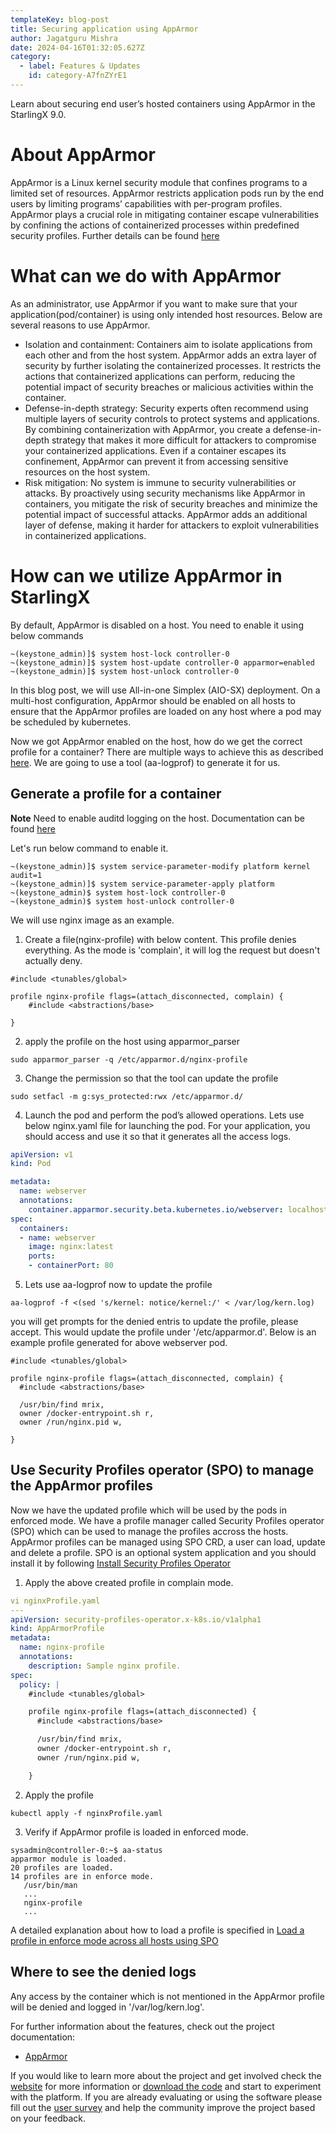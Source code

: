 ```yaml
---
templateKey: blog-post
title: Securing application using AppArmor
author: Jagatguru Mishra
date: 2024-04-16T01:32:05.627Z
category: 
  - label: Features & Updates
    id: category-A7fnZYrE1
---
```

Learn about securing end user’s hosted containers using AppArmor in the StarlingX 9.0. <!-- more -->

# About AppArmor
AppArmor is a Linux kernel security module that confines programs to a limited set of resources. AppArmor restricts application pods run by the end users by limiting programs’ capabilities with per-program profiles. AppArmor plays a crucial role in mitigating container escape vulnerabilities by confining the actions of containerized processes within predefined security profiles. Further details can be found [here](https://docs.starlingx.io/security/kubernetes/about-apparmor-ebdab8f1ed87.html)

# What can we do with AppArmor
As an administrator, use AppArmor if you want to make sure that your application(pod/container) is using only intended host resources. Below are several reasons to use AppArmor.
* Isolation and containment: Containers aim to isolate applications from each other and from the host system. AppArmor adds an extra layer of security by further isolating the containerized processes. It restricts the actions that containerized applications can perform, reducing the potential impact of security breaches or malicious activities within the container.
* Defense-in-depth strategy: Security experts often recommend using multiple layers of security controls to protect systems and applications. By combining containerization with AppArmor, you create a defense-in-depth strategy that makes it more difficult for attackers to compromise your containerized applications. Even if a container escapes its confinement, AppArmor can prevent it from accessing sensitive resources on the host system.
* Risk mitigation: No system is immune to security vulnerabilities or attacks. By proactively using security mechanisms like AppArmor in containers, you mitigate the risk of security breaches and minimize the potential impact of successful attacks. AppArmor adds an additional layer of defense, making it harder for attackers to exploit vulnerabilities in containerized applications.

# How can we utilize AppArmor in StarlingX
By default, AppArmor is disabled on a host. You need to enable it using below commands 

```
~(keystone_admin)]$ system host-lock controller-0
~(keystone_admin)]$ system host-update controller-0 apparmor=enabled
~(keystone_admin)]$ system host-unlock controller-0
```
In this blog post, we will use All-in-one Simplex (AIO-SX) deployment. On a multi-host configuration, AppArmor should be enabled on all hosts to ensure that the AppArmor profiles are loaded on any host where a pod may be scheduled by kubernetes.

Now we got AppArmor enabled on the host, how do we get the correct profile for a container?
There are multiple ways to achieve this as described [here](https://docs.starlingx.io/security/kubernetes/author-apparmor-profiles-b02de0a22771.html).
We are going to use a tool (aa-logprof) to generate it for us.

## Generate a profile for a container

**Note**  Need to enable auditd logging on the host. Documentation can be found [here](https://docs.starlingx.io/security/kubernetes/enable-apparmor-log-bb600560d794.html)


Let's run below command to enable it.

```
~(keystone_admin)]$ system service-parameter-modify platform kernel audit=1
~(keystone_admin)]$ system service-parameter-apply platform
~(keystone_admin)$ system host-lock controller-0
~(keystone_admin)$ system host-unlock controller-0
```

We will use nginx image as an example. 
1. Create a file(nginx-profile) with below content. This profile denies everything. As the mode is 'complain', it will log the request but doesn't actually deny.

```
#include <tunables/global>

profile nginx-profile flags=(attach_disconnected, complain) {
    #include <abstractions/base>

}
```

2. apply the profile on the host using apparmor_parser

```
sudo apparmor_parser -q /etc/apparmor.d/nginx-profile
```

3. Change the permission so that the tool can update the profile

```
sudo setfacl -m g:sys_protected:rwx /etc/apparmor.d/
```

4. Launch the pod and perform the pod’s allowed operations.
Lets use below nginx.yaml file for launching the pod. For your application, you should access and use it so that it generates all the access logs.
```yaml
apiVersion: v1
kind: Pod

metadata:
  name: webserver
  annotations: 
    container.apparmor.security.beta.kubernetes.io/webserver: localhost/nginx-profile
spec:
  containers:
  - name: webserver
    image: nginx:latest
    ports:
    - containerPort: 80
```


5. Lets use aa-logprof now to update the profile

```
aa-logprof -f <(sed 's/kernel: notice/kernel:/' < /var/log/kern.log)
```
you will get prompts for the denied entris to update the profile, please accept.
This would update the profile under '/etc/apparmor.d'. Below is an example profile
generated for above webserver pod.
```
#include <tunables/global>

profile nginx-profile flags=(attach_disconnected, complain) {
  #include <abstractions/base>

  /usr/bin/find mrix,
  owner /docker-entrypoint.sh r,
  owner /run/nginx.pid w,

}
```
## Use Security Profiles operator (SPO) to manage the AppArmor profiles

Now we have the updated profile which will be used by the pods in enforced mode. We have a profile manager called Security Profiles operator (SPO) which can be used to manage the profiles accross the hosts. AppArmor profiles can be managed using SPO CRD, a user can load, update and delete a profile. SPO is an optional system application and you should install it by following [Install Security Profiles Operator](https://docs.starlingx.io/security/kubernetes/install-security-profiles-operator-1b2f9a0f0108.html)

1. Apply the above created profile in complain mode. 
```yaml
vi nginxProfile.yaml
---
apiVersion: security-profiles-operator.x-k8s.io/v1alpha1
kind: AppArmorProfile
metadata:
  name: nginx-profile
  annotations:
    description: Sample nginx profile.
spec:
  policy: |
    #include <tunables/global>

	profile nginx-profile flags=(attach_disconnected) {
      #include <abstractions/base>

      /usr/bin/find mrix,
      owner /docker-entrypoint.sh r,
      owner /run/nginx.pid w,

    }
```
2. Apply the profile 
```
kubectl apply -f nginxProfile.yaml
```
3. Verify if AppArmor profile is loaded in enforced mode.

```
sysadmin@controller-0:~$ aa-status
apparmor module is loaded.
20 profiles are loaded.
14 profiles are in enforce mode.
   /usr/bin/man
   ...
   nginx-profile
   ...

```
 A detailed explanation about how to load a profile is specified in  [Load a profile in enforce mode across all hosts using SPO](https://docs.starlingx.io/security/kubernetes/profile-management-a8df19c86a5d.html#load-a-profile-in-enforce-mode-across-all-hosts-using-spo)


## Where to see the denied logs
  Any access by the container which is not mentioned in the AppArmor profile will be denied and logged in '/var/log/kern.log'.


For further information about the features, check out the project documentation:
 - [AppArmor](https://docs.starlingx.io/security/kubernetes/index-security-kub-81153c1254c3.html#apparmor)

If you would like to learn more about the project and get involved check the [website](https://www.starlingx.io) for more information or [download the code](https://opendev.org/starlingx) and start to experiment with the platform. If you are already evaluating or using the software please fill out the [user survey](https://openinfrafoundation.formstack.com/forms/starlingx_user_survey) and help the community improve the project based on your feedback.
